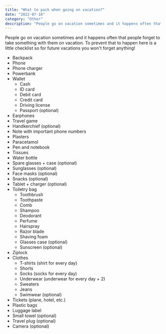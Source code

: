```yaml
---
title: "What to pack when going on vacation?"
date: "2022-07-18"
category: "Other"
description: "People go on vacation sometimes and it happens often that people forget to take something with them on vacation. To prevent that to happen here is a little checklist so for future vacations you won't forget anything!"
---
```


People go on vacation sometimes and it happens often that people forget to take something with them on vacation. To prevent that to happen here is a little checklist so for future vacations you won't forget anything!

- Backpack
- Phone
- Phone charger
- Powerbank
- Wallet
  - Cash
  - ID card
  - Debit card
  - Credit card
  - Driving license
  - Passport (optional)
- Earphones
- Travel game
- Handkerchief (optional)
- Note with important phone numbers
- Plasters
- Paracetamol
- Pen and notebook
- Tissues
- Water bottle
- Spare glasses + case (optional)
- Sunglasses (optional)
- Face masks (optional)
- Snacks (optional)
- Tablet + charger (optional)
- Toiletry bag
  - Toothbrush
  - Toothpaste
  - Comb
  - Shampoo
  - Deodorant
  - Perfume
  - Hairspray
  - Razor blade
  - Shaving foam
  - Glasses case (optional)
  - Sunscreen (optional)
- Ziplock
- Clothes
  - T-shirts (shirt for every day)
  - Shorts
  - Socks (socks for every day)
  - Underwear (underwear for every day + 2)
  - Sweaters
  - Jeans
  - Swimwear (optional)
- Tickets (plane, hotel, etc.)
- Plastic bags
- Luggage label
- Small towel (optional)
- Travel plug (optional)
- Camera (optional)
